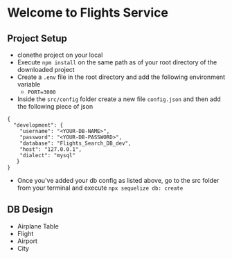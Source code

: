 # Welcome to Flights Service

## Project Setup 
  - clonethe project on your local
  - Execute `npm install` on the same path as of your root directory of the downloaded project
  - Create a `.env` file in the root directory and add the following environment variable
     - `PORT=3000`
  - Inside the `src/config` folder create a new file `config.json` and then add the following 
  piece of json

``````  
{
  "development": {
    "username": "<YOUR-DB-NAME>",
    "password": "<YOUR-DB-PASSWORD>",
    "database": "Flights_Search_DB_dev",
    "host": "127.0.0.1",
    "dialect": "mysql"
   }
}

``````

- Once you've added your db config as listed above, go to the src folder from your terminal and execute `npx sequelize db: create`


## DB Design
   - Airplane Table
   - Flight
   - Airport
   - City